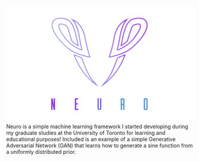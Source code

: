 ![GitHub Logo](/logo.png)
Neuro is a simple machine learning framework I started developing during my graduate studies at the University of Toronto for learning and educational purposes! Included is an example of a simple Generative Adversarial Network (GAN) that learns how to generate a sine function from a uniformly distributed prior.
